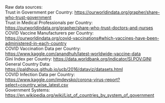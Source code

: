 Raw data sources:  
Trust in Government per Country: https://ourworldindata.org/grapher/share-who-trust-government  
Trust in Medical Professionals per Country: https://ourworldindata.org/grapher/share-who-trust-doctors-and-nurses  
COVID Vaccine Manufacturers per Country: https://ourworldindata.org/covid-vaccinations#which-vaccines-have-been-administered-in-each-country  
COVID Vaccination Data per Country: https://www.kaggle.com/anandhuh/latest-worldwide-vaccine-data  
Gini Index per Country: https://data.worldbank.org/indicator/SI.POV.GINI  
General Country Data: https://paldhous.github.io/ucb/2016/dataviz/datasets.html  
COVID Infection Data per Country: https://www.kaggle.com/imdevskp/corona-virus-report?select=country_wise_latest.csv  
Government Systems: https://en.wikipedia.org/wiki/List_of_countries_by_system_of_government
